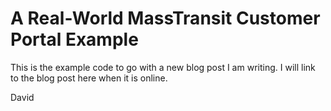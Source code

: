 A Real-World MassTransit Customer Portal Example
================================================

This is the example code to go with a new blog post I am writing. I will link to the blog post here when it is online.

David
